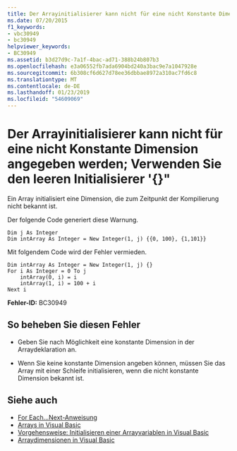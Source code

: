 ```yaml
---
title: Der Arrayinitialisierer kann nicht für eine nicht Konstante Dimension angegeben werden; Verwenden Sie den leeren Initialisierer '{}"
ms.date: 07/20/2015
f1_keywords:
- vbc30949
- bc30949
helpviewer_keywords:
- BC30949
ms.assetid: b3d27d9c-7a1f-4bac-ad71-388b24b807b3
ms.openlocfilehash: e3a06552fb7ada6904bd240a3bac9e7a1047928e
ms.sourcegitcommit: 6b308cf6d627d78ee36dbbae8972a310ac7fd6c8
ms.translationtype: MT
ms.contentlocale: de-DE
ms.lasthandoff: 01/23/2019
ms.locfileid: "54609069"
---
```

# <a name="array-initializer-cannot-be-specified-for-a-non-constant-dimension-use-the-empty-initializer-"></a>Der Arrayinitialisierer kann nicht für eine nicht Konstante Dimension angegeben werden; Verwenden Sie den leeren Initialisierer '{}"
Ein Array initialisiert eine Dimension, die zum Zeitpunkt der Kompilierung nicht bekannt ist.  
  
 Der folgende Code generiert diese Warnung.  
  
```  
Dim j As Integer  
Dim intArray As Integer = New Integer(1, j) {{0, 100}, {1,101}}  
```  
  
 Mit folgendem Code wird der Fehler vermieden.  
  
```  
Dim intArray As Integer = New Integer(1, j) {}  
For i As Integer = 0 To j  
    intArray(0, i) = i  
    intArray(1, i) = 100 + i  
Next i  
```  
  
 **Fehler-ID:** BC30949  
  
## <a name="to-correct-this-error"></a>So beheben Sie diesen Fehler  
  
-   Geben Sie nach Möglichkeit eine konstante Dimension in der Arraydeklaration an.  
  
-   Wenn Sie keine konstante Dimension angeben können, müssen Sie das Array mit einer Schleife initialisieren, wenn die nicht konstante Dimension bekannt ist.  
  
## <a name="see-also"></a>Siehe auch
- [For Each...Next-Anweisung](../../visual-basic/language-reference/statements/for-each-next-statement.md)
- [Arrays in Visual Basic](~/docs/visual-basic/programming-guide/language-features/arrays/index.md)
- [Vorgehensweise: Initialisieren einer Arrayvariablen in Visual Basic](../../visual-basic/programming-guide/language-features/arrays/how-to-initialize-an-array-variable.md)
- [Arraydimensionen in Visual Basic](~/docs/visual-basic/programming-guide/language-features/arrays/array-dimensions.md)
